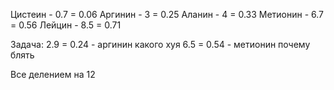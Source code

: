 
Цистеин - 0.7 = 0.06
Аргинин - 3 = 0.25
Аланин - 4 = 0.33
Метионин - 6.7 = 0.56
Лейцин - 8.5 = 0.71

Задача:
2.9 = 0.24 - аргинин какого хуя 
6.5 = 0.54 - метионин почему блять

Все делением на 12